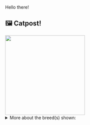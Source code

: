 Hello there!



## 🖼️ Catpost!

<sub>
    <img src="https://cdn2.thecatapi.com/images/pK_t-KYIi.jpg" height="256">
</sub>


<details>
<summary>More about the breed(s) shown:</summary>

Breed: European Burmese

Description: The European Burmese is a very affectionate, intelligent, and loyal cat. They thrive on companionship and will want to be with you, participating in everything you do. While they might pick a favorite family member, chances are that they will interact with everyone in the home, as well as any visitors that come to call. They are inquisitive and playful, even as adults. 

Links:
<ul>
  <li>CFA http://cfa.org/Breeds/BreedsCJ/EuropeanBurmese.aspx</li>
  <li>Wikipedia </li>
</ul> 

</details>
